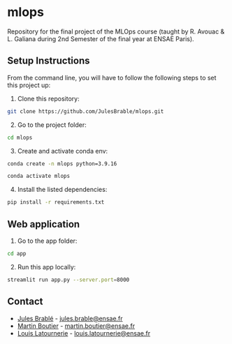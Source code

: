 # mlops
Repository for the final project of the MLOps course (taught by R. Avouac &amp; L. Galiana during 2nd Semester of the final year at ENSAE Paris).

## Setup Instructions

From the command line, you will have to follow the following steps to set this project up:

1. Clone this repository:

```bash
git clone https://github.com/JulesBrable/mlops.git
```

2. Go to the project folder:
```bash
cd mlops
```

3. Create and activate conda env:

```bash
conda create -n mlops python=3.9.16
```

```bash
conda activate mlops
```

4. Install the listed dependencies:
   
```bash
pip install -r requirements.txt
```

## Web application

1. Go to the app folder:

```bash
cd app
```

2. Run this app locally:

```bash
streamlit run app.py --server.port=8000
```

## Contact

* [Jules Brablé](https://github.com/JulesBrable) - jules.brable@ensae.fr
* [Martin Boutier]() - martin.boutier@ensae.fr
* [Louis Latournerie]() - louis.latournerie@ensae.fr

